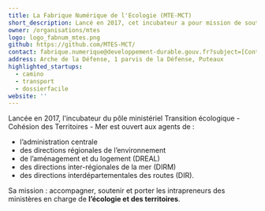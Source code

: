 ```yaml
---
title: La Fabrique Numérique de l'Ecologie (MTE-MCT)
short_description: Lancé en 2017, cet incubateur a pour mission de soutenir les services en faveur de l’<span class="fr-text--bold">écologie et des territoires</span>.
owner: /organisations/mtes
logo: logo_fabnum_mtes.png
github: https://github.com/MTES-MCT/
contact: fabrique.numerique@developpement-durable.gouv.fr?subject=[Contact via beta.gouv.fr]
address: Arche de la Défense, 1 parvis de la Défense, Puteaux
highlighted_startups:
  - camino
  - transport
  - dossierfacile
website: ''
---
```

Lancée en 2017, l'incubateur du pôle ministériel Transition écologique - Cohésion des Territoires - Mer est ouvert aux agents de :
- l’administration centrale
- des directions régionales de l’environnement
- de l’aménagement et du logement (DREAL)
- des directions inter-régionales de la mer (DIRM)
- des directions interdépartementales des routes (DIR).

Sa mission : accompagner, soutenir et porter les intrapreneurs des ministères en charge de **l’écologie et des territoires**.

